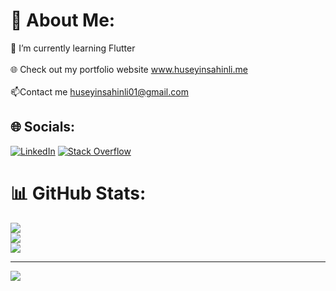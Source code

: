 # 💫 About Me:
🌱 I’m currently learning Flutter<br><br>🌐 Check out my portfolio website www.huseyinsahinli.me<br><br>📫Contact me huseyinsahinli01@gmail.com


## 🌐 Socials:
[![LinkedIn](https://img.shields.io/badge/LinkedIn-%230077B5.svg?logo=linkedin&logoColor=white)](https://linkedin.com/in/hsynshnl) [![Stack Overflow](https://img.shields.io/badge/-Stackoverflow-FE7A16?logo=stack-overflow&logoColor=white)](https://stackoverflow.com/users/15158327)

# 📊 GitHub Stats:
![](https://github-readme-stats.vercel.app/api?username=hsynshnl&theme=dark&hide_border=false&include_all_commits=true&count_private=false)<br/>
![](https://github-readme-streak-stats.herokuapp.com/?user=hsynshnl&theme=dark&hide_border=false)<br/>
![](https://github-readme-stats.vercel.app/api/top-langs/?username=hsynshnl&theme=dark&hide_border=false&include_all_commits=true&count_private=false&layout=compact)


---
[![](https://visitcount.itsvg.in/api?id=hsynshnl&icon=0&color=8)](https://visitcount.itsvg.in)
